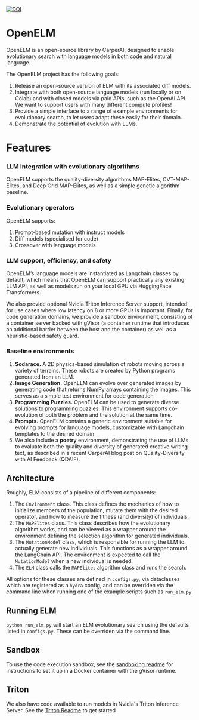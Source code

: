 [![DOI](https://zenodo.org/badge/532259603.svg)](https://zenodo.org/badge/latestdoi/532259603)
# OpenELM

OpenELM is an open-source library by CarperAI, designed to enable evolutionary search with language models in both code and natural language.

The OpenELM project has the following goals:
1. Release an open-source version of ELM with its associated diff models.
2. Integrate with both open-source language models (run locally or on Colab) and with closed models via paid APIs, such as the OpenAI API.
We want to support users with many different compute profiles!
3. Provide a simple interface to a range of example environments for evolutionary search, to let users adapt these easily for their domain.
4. Demonstrate the potential of evolution with LLMs.

# Features

### LLM integration with evolutionary algorithms
OpenELM supports the quality-diversity algorithms MAP-Elites, CVT-MAP-Elites, and Deep Grid MAP-Elites, as well as a simple genetic algorithm baseline.

### Evolutionary operators
OpenELM supports:
1. Prompt-based mutation with instruct models
2. Diff models (specialised for code)
3. Crossover with language models

### LLM support, efficiency, and safety
OpenELM’s language models are instantiated as Langchain classes by default, which means that OpenELM can support practically any existing LLM API, as well as models run on your local GPU via HuggingFace Transformers.

We also provide optional Nvidia Triton Inference Server support, intended for use cases where low latency on 8 or more GPUs is important. Finally, for code generation domains, we provide a sandbox environment, consisting of a container server backed with gVisor (a container runtime that introduces an additional barrier between the host and the container) as well as a heuristic-based safety guard.

### Baseline environments
1. **Sodarace.** A 2D physics-based simulation of robots moving across a variety of terrains. These robots are created by Python programs generated from an LLM.
2. **Image Generation.** OpenELM can evolve over generated images by generating code that returns NumPy arrays containing the images. This serves as a simple test environment for code generation
3. **Programming Puzzles.** OpenELM can be used to generate diverse solutions to programming puzzles. This environment supports co-evolution of both the problem and the solution at the same time.
4. **Prompts.** OpenELM contains a generic environment suitable for evolving prompts for language models, customizable with Langchain templates to the desired domain.
5. We also include a **poetry** environment, demonstrating the use of LLMs to evaluate both the quality and diversity of generated creative writing text, as described in a recent CarperAI blog post on Quality-Diversity with AI Feedback (QDAIF).

## Architecture
Roughly, ELM consists of a pipeline of different components:
1. The `Environment` class. This class defines the mechanics of how to initialize members of the population, mutate them with the desired operator, and how to measure the fitness (and diversity) of individuals.
2. The `MAPElites` class. This class describes how the evolutionary algorithm works, and can be viewed as a wrapper around the environment defining the selection algorithm for generated individuals.
3. The `MutationModel` class, which is responsible for running the LLM to actually generate new individuals. This functions as a wrapper around the LangChain API. The environment is expected to call the `MutationModel` when a new individual is needed.
4. The `ELM` class calls the `MAPElites` algorithm class and runs the search.

All options for these classes are defined in `configs.py`, via dataclasses which are registered as a `hydra` config, and can be overriden via the command line when running one of the example scripts such as `run_elm.py`.

## Running ELM
`python run_elm.py` will start an ELM evolutionary search using the defaults listed in `configs.py`. These can be overriden via the command line.

## Sandbox
To use the code execution sandbox, see the [sandboxing readme](https://github.com/CarperAI/OpenELM/blob/main/src/openelm/sandbox/README.md) for instructions to set it up in a Docker container with the gVisor runtime.

## Triton
We also have code available to run models in Nvidia's Triton Inference Server. See the [Triton Readme](https://github.com/CarperAI/OpenELM/blob/main/src/openelm/codegen/triton_utils/readme.md) to get started
